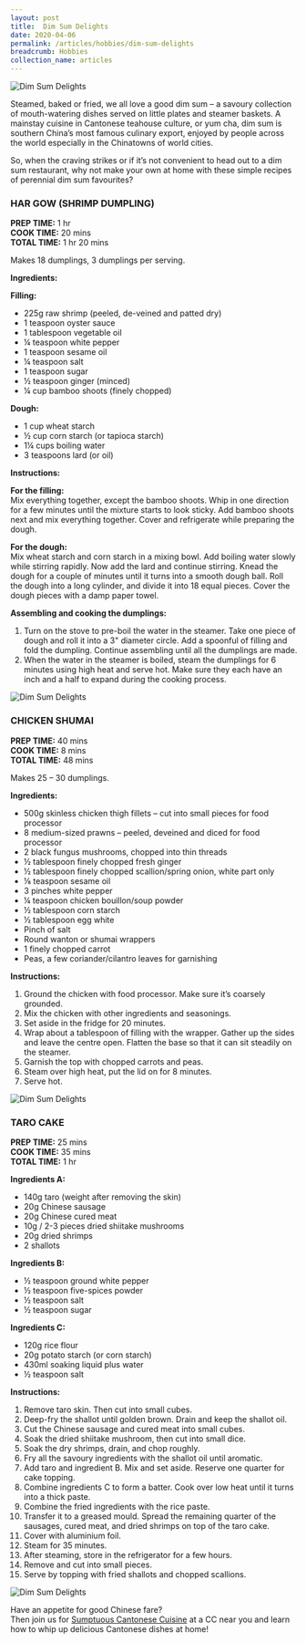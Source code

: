 ```yaml
---
layout: post
title:  Dim Sum Delights
date: 2020-04-06
permalink: /articles/hobbies/dim-sum-delights
breadcrumb: Hobbies
collection_name: articles
---
```

![Dim Sum Delights](/images/content-articles/hobbies/dim-sum-delights-img1.jpg)

Steamed, baked or fried, we all love a good dim sum – a savoury collection of mouth-watering dishes served on little plates and steamer baskets. A mainstay cuisine in Cantonese teahouse culture, or yum cha, dim sum is southern China’s most famous culinary export, enjoyed by people across the world especially in the Chinatowns of world cities.

So, when the craving strikes or if it’s not convenient to head out to a dim sum restaurant, why not make your own at home with these simple recipes of perennial dim sum favourites?

### HAR GOW (SHRIMP DUMPLING)

**PREP TIME:** 1 hr<br>
**COOK TIME:** 20 mins<br>
**TOTAL TIME:** 1 hr 20 mins

Makes 18 dumplings, 3 dumplings per serving.

**Ingredients:**

**Filling:**  
- 225g raw shrimp (peeled, de-veined and patted dry)
- 1 teaspoon oyster sauce
- 1 tablespoon vegetable oil
- ¼ teaspoon white pepper
- 1 teaspoon sesame oil
- ¼ teaspoon salt
- 1 teaspoon sugar
- ½ teaspoon ginger (minced)
- ¼ cup bamboo shoots (finely chopped)

**Dough:**
- 1 cup wheat starch
- ½ cup corn starch (or tapioca starch)
- 1¼ cups boiling water
- 3 teaspoons lard (or oil)

**Instructions:**

**For the filling:**<br>
Mix everything together, except the bamboo shoots. Whip in one direction for a few minutes until the mixture starts to look sticky. Add bamboo shoots next and mix everything together. Cover and refrigerate while preparing the dough.

**For the dough:**<br>
Mix wheat starch and corn starch in a mixing bowl. Add boiling water slowly while stirring rapidly. Now add the lard and continue stirring. Knead the dough for a couple of minutes until it turns into a smooth dough ball. Roll the dough into a long cylinder, and divide it into 18 equal pieces. Cover the dough pieces with a damp paper towel.

**Assembling and cooking the dumplings:**
1. Turn on the stove to pre-boil the water in the steamer. Take one piece of dough and roll it into a 3" diameter circle. Add a spoonful of filling and fold the dumpling. Continue assembling until all the dumplings are made.
2.	When the water in the steamer is boiled, steam the dumplings for 6 minutes using high heat and serve hot. Make sure they each have an inch and a half to expand during the cooking process.

![Dim Sum Delights](/images/content-articles/hobbies/dim-sum-delights-img2.jpg)


### CHICKEN SHUMAI

**PREP TIME:** 40 mins<br>
**COOK TIME:** 8 mins<br>
**TOTAL TIME:** 48 mins

Makes 25 – 30 dumplings.

**Ingredients:**
- 500g skinless chicken thigh fillets – cut into small pieces for food processor 
- 8 medium-sized prawns – peeled, deveined and diced for food processor
- 2 black fungus mushrooms, chopped into thin threads
- ½ tablespoon finely chopped fresh ginger
- ½ tablespoon finely chopped scallion/spring onion, white part only
- ⅛ teaspoon sesame oil
- 3 pinches white pepper
- ¼ teaspoon chicken bouillon/soup powder
- ½ tablespoon corn starch
- ½ tablespoon egg white
- Pinch of salt
- Round wanton or shumai wrappers
- 1 finely chopped carrot  
- Peas, a few coriander/cilantro leaves for garnishing

**Instructions:**
1. Ground the chicken with food processor. Make sure it’s coarsely grounded.
2. Mix the chicken with other ingredients and seasonings. 
3. Set aside in the fridge for 20 minutes.
4. Wrap about a tablespoon of filling with the wrapper. Gather up the sides and leave the centre open. Flatten the base so that it can sit steadily on the steamer. 
5. Garnish the top with chopped carrots and peas.
6. Steam over high heat, put the lid on for 8 minutes.
7. Serve hot.

![Dim Sum Delights](/images/content-articles/hobbies/dim-sum-delights-img3.jpg)


### TARO CAKE

**PREP TIME:** 25 mins<br>
**COOK TIME:** 35 mins<br>
**TOTAL TIME:** 1 hr

**Ingredients A:**
- 140g taro (weight after removing the skin)
- 20g Chinese sausage
- 20g Chinese cured meat
- 10g / 2-3 pieces dried shiitake mushrooms
- 20g dried shrimps
- 2 shallots

**Ingredients B:**
- ½ teaspoon ground white pepper
- ½ teaspoon five-spices powder
- ½ teaspoon salt
- ½ teaspoon sugar

**Ingredients C:**
- 120g rice flour
- 20g potato starch (or corn starch)
- 430ml soaking liquid plus water
- ½ teaspoon salt

**Instructions:**
1. Remove taro skin. Then cut into small cubes.
2. Deep-fry the shallot until golden brown. Drain and keep the shallot oil.
3. Cut the Chinese sausage and cured meat into small cubes.
4. Soak the dried shiitake mushroom, then cut into small dice.
5. Soak the dry shrimps, drain, and chop roughly.
6. Fry all the savoury ingredients with the shallot oil until aromatic.
7. Add taro and ingredient B. Mix and set aside. Reserve one quarter for cake topping.
8. Combine ingredients C to form a batter. Cook over low heat until it turns into a thick paste.
9. Combine the fried ingredients with the rice paste.
10. Transfer it to a greased mould. Spread the remaining quarter of the sausages, cured meat, and dried shrimps on top of the taro cake.
11. Cover with aluminium foil.
12. Steam for 35 minutes.
13. After steaming, store in the refrigerator for a few hours.
14. Remove and cut into small pieces.
15. Serve by topping with fried shallots and chopped scallions.

 ![Dim Sum Delights](/images/content-articles/hobbies/dim-sum-delights-img4.jpg)

Have an appetite for good Chinese fare?<br>
Then join us for [Sumptuous Cantonese Cuisine](../../course-directory/lifestyle-and-leisure/#sumptuouscantonesecuisine) at a CC near you and learn how to whip up delicious Cantonese dishes at home!